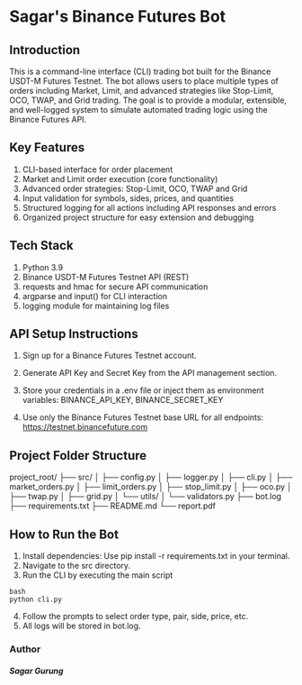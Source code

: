 # Sagar's Binance Futures Bot

## Introduction
This is a command-line interface (CLI) trading bot built for the Binance USDT-M Futures Testnet. The bot allows users to place multiple types of orders including Market, Limit, and advanced strategies like Stop-Limit, OCO, TWAP, and Grid trading. The goal is to provide a modular, extensible, and well-logged system to simulate automated trading logic using the Binance Futures API.

## Key Features

1. CLI-based interface for order placement
2. Market and Limit order execution (core functionality)
3. Advanced order strategies: Stop-Limit, OCO, TWAP and Grid
4. Input validation for symbols, sides, prices, and quantities
5. Structured logging for all actions including API responses and errors
6. Organized project structure for easy extension and debugging

## Tech Stack

1. Python 3.9
2. Binance USDT-M Futures Testnet API (REST)
3. requests and hmac for secure API communication
4. argparse and input() for CLI interaction
5. logging module for maintaining log files

## API Setup Instructions

1. Sign up for a Binance Futures Testnet account.

2. Generate API Key and Secret Key from the API management section.

3. Store your credentials in a .env file or inject them as environment variables: BINANCE_API_KEY, BINANCE_SECRET_KEY

4. Use only the Binance Futures Testnet base URL for all endpoints: https://testnet.binancefuture.com

## Project Folder Structure

project_root/
├── src/
│ ├── config.py
│ ├── logger.py
│ ├── cli.py
│ ├── market_orders.py
│ ├── limit_orders.py
│ ├── stop_limit.py
│ ├── oco.py
│ ├── twap.py
│ ├── grid.py
│ └── utils/
│ └── validators.py
├── bot.log
├── requirements.txt
├── README.md
└── report.pdf

## How to Run the Bot

1. Install dependencies: Use pip install -r requirements.txt in your terminal.
2. Navigate to the src directory.
3. Run the CLI by executing the main script

```
bash
python cli.py
```

4. Follow the prompts to select order type, pair, side, price, etc.
5. All logs will be stored in bot.log.

### Author
##### Sagar Gurung
